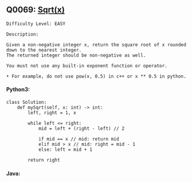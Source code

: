 ## Q0069: [Sqrt(x)](https://leetcode.com/problems/sqrtx/)

```
Difficulty Level: EASY
```

```
Description:

Given a non-negative integer x, return the square root of x rounded down to the nearest integer.
The returned integer should be non-negative as well.

You must not use any built-in exponent function or operator.

• For example, do not use pow(x, 0.5) in c++ or x ** 0.5 in python.
```

#### Python3:

```
class Solution:
    def mySqrt(self, x: int) -> int:
        left, right = 1, x
      
        while left <= right:
            mid = left + (right - left) // 2
          
            if mid == x // mid: return mid
            elif mid > x // mid: right = mid - 1
            else: left = mid + 1
      
        return right
```

#### Java:

```

```
